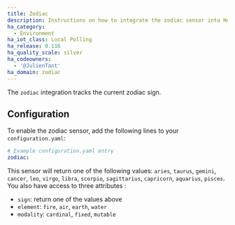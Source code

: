 ```yaml
---
title: Zodiac
description: Instructions on how to integrate the zodiac sensor into Home Assistant.
ha_category:
  - Environment
ha_iot_class: Local Polling
ha_release: 0.116
ha_quality_scale: silver
ha_codeowners:
  - '@JulienTant'
ha_domain: zodiac
---
```


The `zodiac` integration tracks the current zodiac sign.

## Configuration

To enable the zodiac sensor, add the following lines to your `configuration.yaml`:

```yaml
# Example configuration.yaml entry
zodiac:
```

This sensor will return one of the following values:
`aries`, `taurus`, `gemini`, `cancer`, `leo`, `virgo`, `libra`, `scorpio`, `sagittarius`, `capricorn`, `aquarius`, `pisces`. You also have access to three attributes :
- `sign`: return one of the values above
- `element`: `fire`, `air`, `earth`, `water`
- `modality`: `cardinal`, `fixed`, `mutable`
